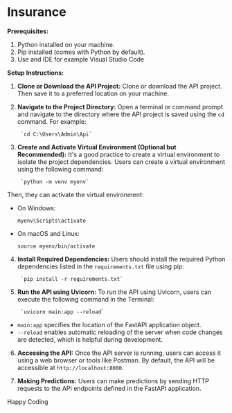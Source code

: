 # Insurance

**Prerequisites:**
1. Python installed on your machine.
2. Pip installed (comes with Python by default).
3. Use and IDE for example Visual Studio Code

**Setup Instructions:**

1. **Clone or Download the API Project:**
   Clone or download the API project.
   Then save it to a preferred location on your machine.

2. **Navigate to the Project Directory:**
   Open a terminal or command prompt and navigate to the directory where the API project is saved using the `cd` command. For example:

        `cd C:\Users\Admin\Api`


3. **Create and Activate Virtual Environment (Optional but Recommended):**
It's a good practice to create a virtual environment to isolate the project dependencies. Users can create a virtual environment using the following command:

        `python -m venv myenv`

Then, they can activate the virtual environment:
- On Windows:
  ```
  myenv\Scripts\activate
  ```
- On macOS and Linux:
  ```
  source myenv/bin/activate
  ```

4. **Install Required Dependencies:**
Users should install the required Python dependencies listed in the `requirements.txt` file using pip:

        `pip install -r requirements.txt`

5. **Run the API using Uvicorn:**
To run the API using Uvicorn, users can execute the following command in the Terminal:

        `uvicorn main:app --reload`

- `main:app` specifies the location of the FastAPI application object.
- `--reload` enables automatic reloading of the server when code changes are detected, which is helpful during development.

6. **Accessing the API:**
Once the API server is running, users can access it using a web browser or tools like Postman. By default, the API will be accessible at `http://localhost:8000`.

7. **Making Predictions:**
Users can make predictions by sending HTTP requests to the API endpoints defined in the FastAPI application. 


Happy Coding



